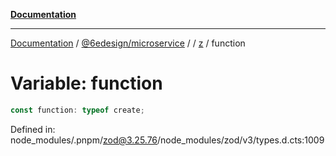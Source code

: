 [**Documentation**](../../../../../README.md)

***

[Documentation](../../../../../README.md) / [@6edesign/microservice](../../../README.md) / [](../../../README.md) / [z](../README.md) / function

# Variable: function

```ts
const function: typeof create;
```

Defined in: node\_modules/.pnpm/zod@3.25.76/node\_modules/zod/v3/types.d.cts:1009

